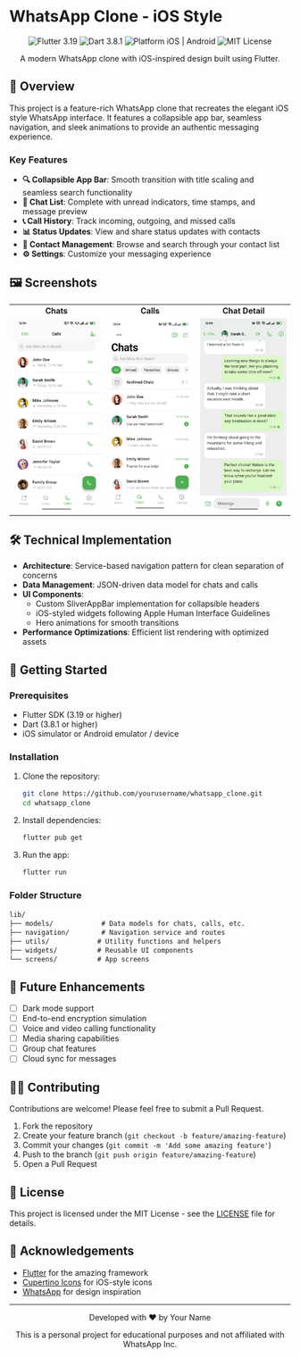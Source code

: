 # WhatsApp Clone - iOS Style

<div align="center">
  <img src="https://img.shields.io/badge/Flutter-3.19-02569B?logo=flutter" alt="Flutter 3.19" />
  <img src="https://img.shields.io/badge/Dart-3.8.1-0175C2?logo=dart" alt="Dart 3.8.1" />
  <img src="https://img.shields.io/badge/Platform-iOS%20%7C%20Android-brightgreen" alt="Platform iOS | Android" />
  <img src="https://img.shields.io/badge/License-MIT-blue.svg" alt="MIT License" />
</div>

<div align="center">
  <p>A modern WhatsApp clone with iOS-inspired design built using Flutter.</p>
</div>

## 📱 Overview

This project is a feature-rich WhatsApp clone that recreates the elegant iOS style WhatsApp interface. It features a collapsible app bar, seamless navigation, and sleek animations to provide an authentic messaging experience.

### Key Features

- **🔍 Collapsible App Bar**: Smooth transition with title scaling and seamless search functionality
- **💬 Chat List**: Complete with unread indicators, time stamps, and message preview
- **📞 Call History**: Track incoming, outgoing, and missed calls
- **📊 Status Updates**: View and share status updates with contacts
- **👤 Contact Management**: Browse and search through your contact list
- **⚙️ Settings**: Customize your messaging experience

## 🖼️ Screenshots

<div align="center">
  <table>
    <tr>
      <td align="center"><strong>Chats</strong></td>
      <td align="center"><strong>Calls</strong></td>
      <td align="center"><strong>Chat Detail</strong></td>
    </tr>
    <tr>
      <td><img src="screenshots/calls_screen.jpg" width="220" /></td>
      <td><img src="screenshots/chats_screen.jpg" width="220" /></td>
      <td><img src="screenshots/chat_detail.jpg" width="220" /></td>
    </tr>
  </table>
</div>

## 🛠️ Technical Implementation

- **Architecture**: Service-based navigation pattern for clean separation of concerns
- **Data Management**: JSON-driven data model for chats and calls
- **UI Components**:
  - Custom SliverAppBar implementation for collapsible headers
  - iOS-styled widgets following Apple Human Interface Guidelines
  - Hero animations for smooth transitions
- **Performance Optimizations**: Efficient list rendering with optimized assets

## 🚀 Getting Started

### Prerequisites

- Flutter SDK (3.19 or higher)
- Dart (3.8.1 or higher)
- iOS simulator or Android emulator / device

### Installation

1. Clone the repository:
   ```bash
   git clone https://github.com/yourusername/whatsapp_clone.git
   cd whatsapp_clone
   ```

2. Install dependencies:
   ```bash
   flutter pub get
   ```

3. Run the app:
   ```bash
   flutter run
   ```

### Folder Structure

```
lib/
├── models/            # Data models for chats, calls, etc.
├── navigation/        # Navigation service and routes
├── utils/            # Utility functions and helpers
├── widgets/          # Reusable UI components
└── screens/          # App screens
```

## 📝 Future Enhancements

- [ ] Dark mode support
- [ ] End-to-end encryption simulation
- [ ] Voice and video calling functionality
- [ ] Media sharing capabilities
- [ ] Group chat features
- [ ] Cloud sync for messages

## 👨‍💻 Contributing

Contributions are welcome! Please feel free to submit a Pull Request.

1. Fork the repository
2. Create your feature branch (`git checkout -b feature/amazing-feature`)
3. Commit your changes (`git commit -m 'Add some amazing feature'`)
4. Push to the branch (`git push origin feature/amazing-feature`)
5. Open a Pull Request

## 📄 License

This project is licensed under the MIT License - see the [LICENSE](LICENSE) file for details.

## 🙏 Acknowledgements

- [Flutter](https://flutter.dev/) for the amazing framework
- [Cupertino Icons](https://pub.dev/packages/cupertino_icons) for iOS-style icons
- [WhatsApp](https://www.whatsapp.com/) for design inspiration

---

<div align="center">
  <p>Developed with ❤️ by Your Name</p>
  <p>This is a personal project for educational purposes and not affiliated with WhatsApp Inc.</p>
</div>

